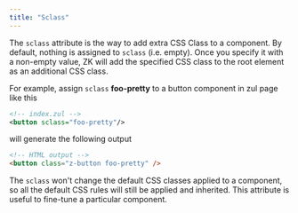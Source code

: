 ```yaml
---
title: "Sclass"
---
```


The `sclass` attribute is the way to add extra CSS Class to a component.
By default, nothing is assigned to `sclass` (i.e. empty). Once you
specify it with a non-empty value, ZK will add the specified CSS class
to the root element as an additional CSS class.

For example, assign `sclass` **foo-pretty** to a button component in zul
page like this

```xml
<!-- index.zul -->
<button sclass="foo-pretty"/>
```

will generate the following output

```html
<!-- HTML output -->
<button class="z-button foo-pretty" />
```

The `sclass` won't change the default CSS classes applied to a
component, so all the default CSS rules will still be applied and
inherited. This attribute is useful to fine-tune a particular component.


